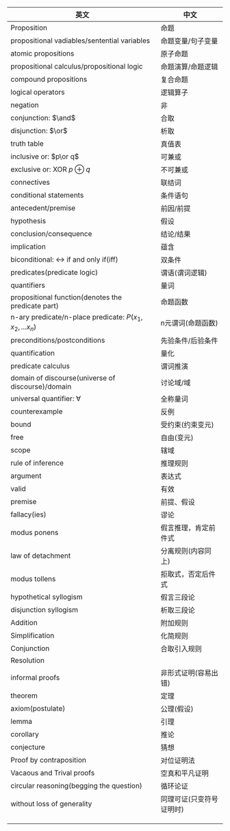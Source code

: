 | 英文                                                   | 中文                     |
| ------------------------------------------------------ | ------------------------ |
| Proposition                                            | 命题                     |
| propositional vadiables/sentential variables           | 命题变量/句子变量        |
| atomic propositions                                    | 原子命题                 |
| propositional calculus/propositional logic             | 命题演算/命题逻辑        |
| compound propositions                                  | 复合命题                 |
| logical operators                                      | 逻辑算子                 |
| negation                                               | 非                       |
| conjunction: $\and$                                    | 合取                     |
| disjunction: $\or$                                     | 析取                     |
| truth table                                            | 真值表                   |
| inclusive or: $p\or q$                                 | 可兼或                   |
| exclusive or: XOR $p\oplus q$                          | 不可兼或                 |
| connectives                                            | 联结词                   |
| conditional statements                                 | 条件语句                 |
| antecedent/premise                                     | 前因/前提                |
| hypothesis                                             | 假设                     |
| conclusion/consequence                                 | 结论/结果                |
| implication                                            | 蕴含                     |
| biconditional: $\leftrightarrow$ if and only if(iff)   | 双条件                   |
| predicates(predicate logic)                            | 谓语(谓词逻辑)           |
| quantifiers                                            | 量词                     |
| propositional function(denotes the predicate part)     | 命题函数                 |
| n-ary predicate/n-place predicate: $P(x_1,x_2,...x_n)$ | n元谓词(命题函数)        |
| preconditions/postconditions                           | 先验条件/后验条件        |
| quantification                                         | 量化                     |
| predicate calculus                                     | 谓词推演                 |
| domain of discourse(universe of discourse)/domain      | 讨论域/域                |
| universal quantifier: $\forall$                        | 全称量词                 |
| counterexample                                         | 反例                     |
| bound                                                  | 受约束(约束变元)         |
| free                                                   | 自由(变元)               |
| scope                                                  | 辖域                     |
| rule of inference                                      | 推理规则                 |
| argument                                               | 表达式                   |
| valid                                                  | 有效                     |
| premise                                                | 前提、假设               |
| fallacy(ies)                                           | 谬论                     |
| modus ponens                                           | 假言推理，肯定前件式     |
| law of detachment                                      | 分离规则(内容同上)       |
| modus tollens                                          | 拒取式，否定后件式       |
| hypothetical syllogism                                 | 假言三段论               |
| disjunction syllogism                                  | 析取三段论               |
| Addition                                               | 附加规则                 |
| Simplification                                         | 化简规则                 |
| Conjunction                                            | 合取引入规则             |
| Resolution                                             |                          |
| informal proofs                                        | 非形式证明(容易出错)     |
| theorem                                                | 定理                     |
| axiom(postulate)                                       | 公理(假设)               |
| lemma                                                  | 引理                     |
| corollary                                              | 推论                     |
| conjecture                                             | 猜想                     |
| Proof by contraposition                                | 对位证明法               |
| Vacaous and Trival proofs                              | 空真和平凡证明           |
| circular reasoning(begging the question)               | 循环论证                 |
| without loss of generality                             | 同理可证(只变符号证明时) |
|                                                        |                          |
|                                                        |                          |
|                                                        |                          |


